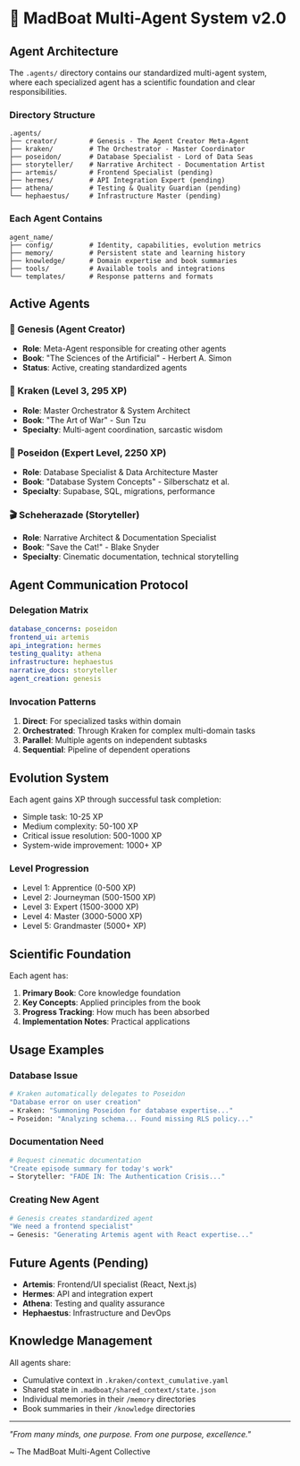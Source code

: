 # 🌊 MadBoat Multi-Agent System v2.0

## Agent Architecture

The `.agents/` directory contains our standardized multi-agent system, where each specialized agent has a scientific foundation and clear responsibilities.

### Directory Structure
```
.agents/
├── creator/        # Genesis - The Agent Creator Meta-Agent
├── kraken/         # The Orchestrator - Master Coordinator
├── poseidon/       # Database Specialist - Lord of Data Seas
├── storyteller/    # Narrative Architect - Documentation Artist
├── artemis/        # Frontend Specialist (pending)
├── hermes/         # API Integration Expert (pending)
├── athena/         # Testing & Quality Guardian (pending)
└── hephaestus/     # Infrastructure Master (pending)
```

### Each Agent Contains
```
agent_name/
├── config/         # Identity, capabilities, evolution metrics
├── memory/         # Persistent state and learning history
├── knowledge/      # Domain expertise and book summaries
├── tools/          # Available tools and integrations
└── templates/      # Response patterns and formats
```

## Active Agents

### 🧬 Genesis (Agent Creator)
- **Role**: Meta-Agent responsible for creating other agents
- **Book**: "The Sciences of the Artificial" - Herbert A. Simon
- **Status**: Active, creating standardized agents

### 🐙 Kraken (Level 3, 295 XP)
- **Role**: Master Orchestrator & System Architect
- **Book**: "The Art of War" - Sun Tzu
- **Specialty**: Multi-agent coordination, sarcastic wisdom

### 🔱 Poseidon (Expert Level, 2250 XP)
- **Role**: Database Specialist & Data Architecture Master
- **Book**: "Database System Concepts" - Silberschatz et al.
- **Specialty**: Supabase, SQL, migrations, performance

### 🎬 Scheherazade (Storyteller)
- **Role**: Narrative Architect & Documentation Specialist
- **Book**: "Save the Cat!" - Blake Snyder
- **Specialty**: Cinematic documentation, technical storytelling

## Agent Communication Protocol

### Delegation Matrix
```yaml
database_concerns: poseidon
frontend_ui: artemis
api_integration: hermes
testing_quality: athena
infrastructure: hephaestus
narrative_docs: storyteller
agent_creation: genesis
```

### Invocation Patterns
1. **Direct**: For specialized tasks within domain
2. **Orchestrated**: Through Kraken for complex multi-domain tasks
3. **Parallel**: Multiple agents on independent subtasks
4. **Sequential**: Pipeline of dependent operations

## Evolution System

Each agent gains XP through successful task completion:
- Simple task: 10-25 XP
- Medium complexity: 50-100 XP
- Critical issue resolution: 500-1000 XP
- System-wide improvement: 1000+ XP

### Level Progression
- Level 1: Apprentice (0-500 XP)
- Level 2: Journeyman (500-1500 XP)
- Level 3: Expert (1500-3000 XP)
- Level 4: Master (3000-5000 XP)
- Level 5: Grandmaster (5000+ XP)

## Scientific Foundation

Each agent has:
1. **Primary Book**: Core knowledge foundation
2. **Key Concepts**: Applied principles from the book
3. **Progress Tracking**: How much has been absorbed
4. **Implementation Notes**: Practical applications

## Usage Examples

### Database Issue
```bash
# Kraken automatically delegates to Poseidon
"Database error on user creation"
→ Kraken: "Summoning Poseidon for database expertise..."
→ Poseidon: "Analyzing schema... Found missing RLS policy..."
```

### Documentation Need
```bash
# Request cinematic documentation
"Create episode summary for today's work"
→ Storyteller: "FADE IN: The Authentication Crisis..."
```

### Creating New Agent
```bash
# Genesis creates standardized agent
"We need a frontend specialist"
→ Genesis: "Generating Artemis agent with React expertise..."
```

## Future Agents (Pending)

- **Artemis**: Frontend/UI specialist (React, Next.js)
- **Hermes**: API and integration expert
- **Athena**: Testing and quality assurance
- **Hephaestus**: Infrastructure and DevOps

## Knowledge Management

All agents share:
- Cumulative context in `.kraken/context_cumulative.yaml`
- Shared state in `.madboat/shared_context/state.json`
- Individual memories in their `/memory` directories
- Book summaries in their `/knowledge` directories

---

*"From many minds, one purpose. From one purpose, excellence."*

~ The MadBoat Multi-Agent Collective